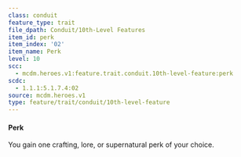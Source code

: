 ```yaml
---
class: conduit
feature_type: trait
file_dpath: Conduit/10th-Level Features
item_id: perk
item_index: '02'
item_name: Perk
level: 10
scc:
  - mcdm.heroes.v1:feature.trait.conduit.10th-level-feature:perk
scdc:
  - 1.1.1:5.1.7.4:02
source: mcdm.heroes.v1
type: feature/trait/conduit/10th-level-feature
---
```


#### Perk

You gain one crafting, lore, or supernatural perk of your choice.
